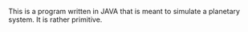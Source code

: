 This is a program written in JAVA that is meant to simulate a planetary system. It is rather primitive.
